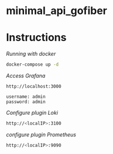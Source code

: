 # minimal_api_gofiber

# Instructions


*Running with docker*
```sh
docker-compose up -d
```

*Access Grafana*
```
http://localhost:3000

username: admin
password: admin
```

*Configure plugin Loki*
```sh
http://<localIP>:3100
```

*configure plugin Prometheus*
```sh
http://<localIP>:9090
```
